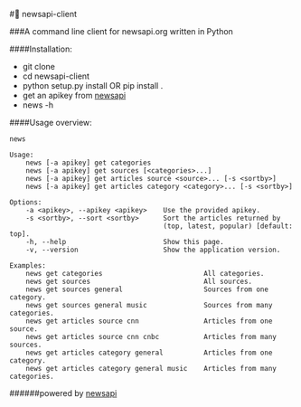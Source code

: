 #:newspaper: newsapi-client

###A command line client for newsapi.org written in Python

####Installation:
- git clone
- cd newsapi-client
- python setup.py install OR pip install .
- get an apikey from [newsapi](https://newsapi.org/)
- news -h

####Usage overview:
```
news

Usage:
    news [-a apikey] get categories
    news [-a apikey] get sources [<categories>...]
    news [-a apikey] get articles source <source>... [-s <sortby>]
    news [-a apikey] get articles category <category>... [-s <sortby>]

Options:
    -a <apikey>, --apikey <apikey>    Use the provided apikey.
    -s <sortby>, --sort <sortby>      Sort the articles returned by
                                      (top, latest, popular) [default: top].
    -h, --help                        Show this page.
    -v, --version                     Show the application version.

Examples:
    news get categories                         All categories.
    news get sources                            All sources.
    news get sources general                    Sources from one category.
    news get sources general music              Sources from many categories.
    news get articles source cnn                Articles from one source.
    news get articles source cnn cnbc           Articles from many sources.
    news get articles category general          Articles from one category.
    news get articles category general music    Articles from many categories.
```

######powered by [newsapi](https://newsapi.org)
